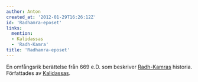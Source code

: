 ```yaml
---
author: Anton
created_at: '2012-01-29T16:26:12Z'
id: 'Radhamra-eposet'
links:
  mention:
  - Kalidassas
  - 'Radh-Kamra'
title: 'Radhamra-eposet'
---
```


En omfångsrik berättelse från 669 e.D. som beskriver [Radh-Kamras] historia. Författades av
[Kalidassas].

  [Radh-Kamras]: Radh-Kamra
  [Kalidassas]: Kalidassas
